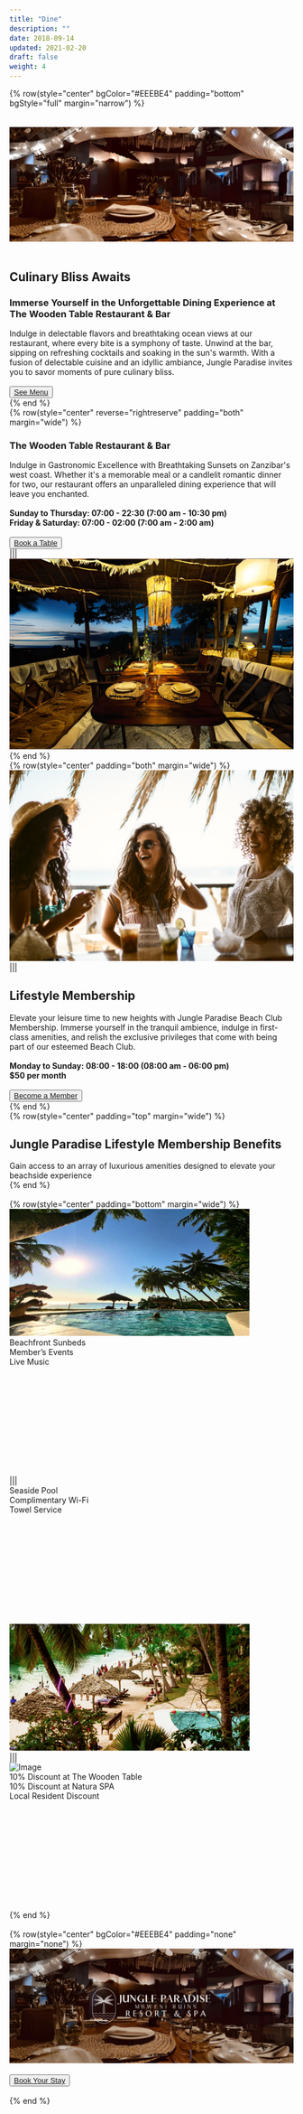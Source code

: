 ```yaml
---
title: "Dine"
description: ""
date: 2018-09-14
updated: 2021-02-20
draft: false
weight: 4
---
```


<!-- section 1 (header) -->

{% row(style="center" bgColor="#EEEBE4" padding="bottom" bgStyle="full" margin="narrow") %}

<br>

<br>

<div class="container mx-auto">

![Image](./img/home_header11.webp#mx-auto)

<br>

## Culinary Bliss Awaits

### Immerse Yourself in the Unforgettable Dining Experience at The Wooden Table Restaurant & Bar

<p class="max-w-6xl mx-auto"> Indulge in delectable flavors and breathtaking ocean views at our restaurant, where every bite is a symphony of taste. Unwind at the bar, sipping on refreshing cocktails and soaking in the sun's warmth. With a fusion of delectable cuisine and an idyllic ambiance, Jungle Paradise invites you to savor moments of pure culinary bliss.</p>

<br>

<button><a href="https://github.com/threefoldfoundation/www_jungle_paradise/files/12302872/WOODENTABLEMENU.pdf.zip" target="_blank">See Menu</a></button>

</div>

{% end %}

<!-- section 2 -->

<div class="container mx-auto">

{% row(style="center" reverse="rightreserve" padding="both" margin="wide") %}

### The Wooden Table Restaurant & Bar

Indulge in Gastronomic Excellence with Breathtaking Sunsets on Zanzibar's west coast. Whether it's a memorable meal or a candlelit romantic dinner for two, our restaurant offers an unparalleled dining experience that will leave you enchanted.

<br>

**Sunday to Thursday: 07:00 - 22:30 (7:00 am - 10:30 pm)**

**Friday & Saturday: 07:00 - 02:00 (7:00 am - 2:00 am)**

<br>

<button><a href="mailto:info@jungleparadise.tf" target="_blank">Book a Table</a></button>

|||

![Image](./img/restaurant1.webp#mx-auto)

{% end %}

</div>

<!-- section 3 -->

<div class="myColor">

<div class="container mx-auto">

{% row(style="center" padding="both" margin="wide") %}

![Image](./img/lifestyle.png#mx-auto)

|||

## Lifestyle Membership

Elevate your leisure time to new heights with Jungle Paradise Beach Club Membership. Immerse yourself in the tranquil ambience, indulge in first-class amenities, and relish the exclusive privileges that come with being part of our esteemed Beach Club.

<br />

**Monday to Sunday: 08:00 - 18:00 (08:00 am - 06:00 pm)**

**$50 per month**

<br>

<button><a href="mailto:info@jungleparadise.tf" target="_blank">Become a Member</a></button>

{% end %}

</div>
</div>

<!-- section 4 -->

<div class="container mx-auto">

{% row(style="center" padding="top" margin="wide") %}

## Jungle Paradise Lifestyle Membership Benefits

Gain access to an array of luxurious amenities designed to elevate your beachside experience

{% end %}

<br>

{% row(style="center" padding="bottom" margin="wide") %}

![Image](./img/lifestyle1.png#fit)

<div class="flex flex-col justify-center myColor" style="height: 245px" >

Beachfront Sunbeds

Member’s Events

Live Music

</div>

|||

<div class="flex flex-col justify-center myColor" style="height: 245px" >

Seaside Pool

Complimentary Wi-Fi

Towel Service

</div>

![Image](./img/lifestyle2.png#fit)

|||


![Image](./img/lifestyle33.png#fit)


<div class="flex flex-col justify-center myColor" style="height: 245px" >

10% Discount at The Wooden Table

10% Discount at Natura SPA

Local Resident Discount

</div>

{% end %}

<br>

</div>

{% row(style="center" bgColor="#EEEBE4" padding="none" margin="none") %}

![Image](./img/dine_bottom1.webp#fit)

<br>

<button><a href="https://hotels.cloudbeds.com/reservation/DNw5Ek#checkin=2023-08-16&checkout=2023-08-17" target="_blank">Book Your Stay</a></button>

<br>

{% end %}

<style>
p {
    margin: 0px;
}
</style>
